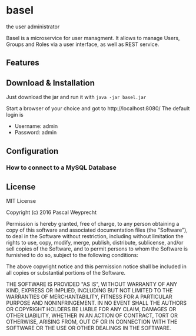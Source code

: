 # basel
the user administrator

Basel is a microservice for user managment. It allows to manage Users, Groups and Roles
via a user interface, as well as REST service.

## Features

## Download & Installation
Just download the jar and run it with `java -jar basel.jar`

Start a browser of your choice and got to http://localhost:8080/
The default login is 
 * Username: admin
 * Password: admin

## Configuration
### How to connect to a MySQL Database

## License

MIT License

Copyright (c) 2016 Pascal Weyprecht

Permission is hereby granted, free of charge, to any person obtaining a copy
of this software and associated documentation files (the "Software"), to deal
in the Software without restriction, including without limitation the rights
to use, copy, modify, merge, publish, distribute, sublicense, and/or sell
copies of the Software, and to permit persons to whom the Software is
furnished to do so, subject to the following conditions:

The above copyright notice and this permission notice shall be included in all
copies or substantial portions of the Software.

THE SOFTWARE IS PROVIDED "AS IS", WITHOUT WARRANTY OF ANY KIND, EXPRESS OR
IMPLIED, INCLUDING BUT NOT LIMITED TO THE WARRANTIES OF MERCHANTABILITY,
FITNESS FOR A PARTICULAR PURPOSE AND NONINFRINGEMENT. IN NO EVENT SHALL THE
AUTHORS OR COPYRIGHT HOLDERS BE LIABLE FOR ANY CLAIM, DAMAGES OR OTHER
LIABILITY, WHETHER IN AN ACTION OF CONTRACT, TORT OR OTHERWISE, ARISING FROM,
OUT OF OR IN CONNECTION WITH THE SOFTWARE OR THE USE OR OTHER DEALINGS IN THE
SOFTWARE.